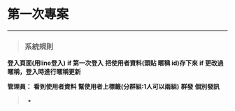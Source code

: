 # 第一次專案

---

> ### 系統規則
**登入頁面(用line登入)**
**if 第一次登入**
**把使用者資料(頭貼 暱稱 id)存下來**
**if 更改過暱稱，登入時進行暱稱更新**

**管理員：**
**看到使用者資料**
**幫使用者上標籤(分群組:1人可以兩組)**
**群發**
**個別發訊**

> -   



